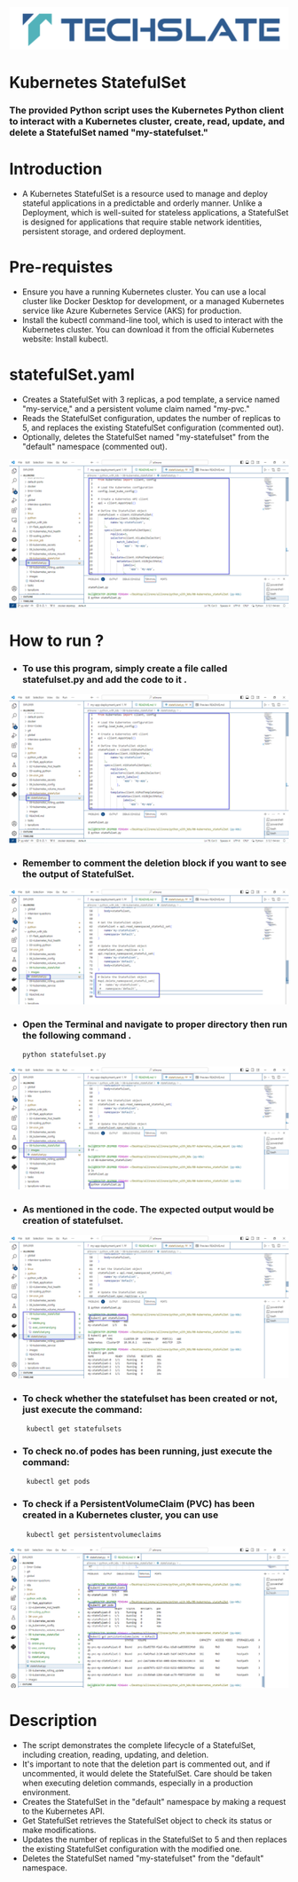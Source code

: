 ![TechSlate](../../global/images/ts.png)

# Kubernetes StatefulSet 

### The provided Python script uses the Kubernetes Python client to interact with a Kubernetes cluster, create, read, update, and delete a StatefulSet named "my-statefulset." 

# Introduction 

-  A Kubernetes StatefulSet is a resource used to manage and deploy stateful applications in a predictable and orderly manner. Unlike a Deployment, which is well-suited for stateless applications, a StatefulSet is designed for applications that require stable network identities, persistent storage, and ordered deployment.


# Pre-requistes

- Ensure you have a running Kubernetes cluster. You can use a local cluster like Docker Desktop for development, or a managed Kubernetes service like Azure Kubernetes Service (AKS) for production.
- Install the kubectl command-line tool, which is used to interact with the Kubernetes cluster. You can download it from the official Kubernetes website: Install kubectl.


# statefulSet.yaml

- Creates a StatefulSet with 3 replicas, a pod template, a service named "my-service," and a persistent volume claim named "my-pvc."
- Reads the StatefulSet configuration, updates the number of replicas to 5, and replaces the existing StatefulSet configuration (commented out).
- Optionally, deletes the StatefulSet named "my-statefulset" from the "default" namespace (commented out).

![reverse-string](images/statefulset.png)


# How to run ?

- ### To use this program, simply create a file called statefulset.py and add the code to it .

![reverse-string](images/statefulset.png)


- ### Remember to comment the deletion block if you want to see the output of StatefulSet.

![reverse-string](images/delete.png)


- ### Open the Terminal and navigate to proper directory then run the following command .

   ```
   python statefulset.py
   ```

![reverse-string](images/exec_command.png)


- ### As mentioned in the code. The expected output would be creation of statefulset.


![reverse-string](images/output.png)


- ### To check whether the statefulset has been created or not, just execute the command:

  ```
   kubectl get statefulsets
   ```
   
- ### To check no.of podes has been running, just execute the command:

  ```
   kubectl get pods
   ```  

- ### To check if a PersistentVolumeClaim (PVC) has been created in a Kubernetes cluster, you can use 

  ```
   kubectl get persistentvolumeclaims
   ```  

![reverse-string](images/output2.png)

# Description 

- The script demonstrates the complete lifecycle of a StatefulSet, including creation, reading, updating, and deletion. 
- It's important to note that the deletion part is commented out, and if uncommented, it would delete the StatefulSet. Care should be taken when executing deletion commands, especially in a production environment. 
- Creates the StatefulSet in the "default" namespace by making a request to the Kubernetes API.
- Get StatefulSet retrieves the StatefulSet object to check its status or make modifications.
- Updates the number of replicas in the StatefulSet to 5 and then replaces the existing StatefulSet configuration with the modified one.
- Deletes the StatefulSet named "my-statefulset" from the "default" namespace.












